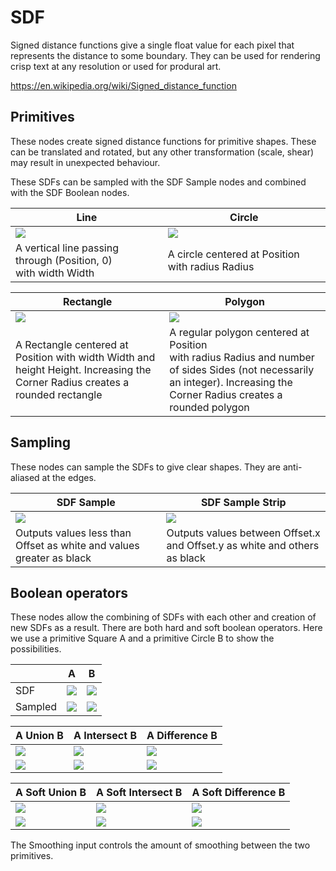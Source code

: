 # SDF

Signed distance functions give a single float value for each pixel that represents the distance to some boundary. They can be used for rendering crisp text at any resolution or used for produral art.

https://en.wikipedia.org/wiki/Signed_distance_function

## Primitives

These nodes create signed distance functions for primitive shapes. These can be translated and rotated, but any other transformation (scale, shear) may result in unexpected behaviour.

These SDFs can be sampled with the SDF Sample nodes and combined with the SDF Boolean nodes.

| Line | Circle |
|---|---|
| ![](https://i.imgur.com/y0CxcXQ.png) | ![](https://i.imgur.com/bf8YDGH.png) |
| A vertical line passing through (Position, 0)<br> with width Width| A circle centered at Position with radius Radius |

| Rectangle | Polygon |
|---|---|
| ![](https://i.imgur.com/3MtHoIX.png) | ![](https://i.imgur.com/LZSOUF4.png) |
| A Rectangle centered at Position with width Width and height Height. Increasing the Corner Radius creates a rounded rectangle | A regular polygon centered at Position<br> with radius Radius and number of sides Sides (not necessarily an integer). Increasing the Corner Radius creates a rounded polygon |

## Sampling

These nodes can sample the SDFs to give clear shapes. They are anti-aliased at the edges.

| SDF Sample | SDF Sample Strip |
|---|---|
| ![](https://i.imgur.com/7b8mPgw.png) | ![](https://i.imgur.com/wooHvcZ.png) |
| Outputs values less than Offset as white and values greater as black | Outputs values between Offset.x and Offset.y as white and others as black |

## Boolean operators

These nodes allow the combining of SDFs with each other and creation of new SDFs as a result. There are both hard and soft boolean operators. Here we use a primitive Square A and a primitive Circle B to show the possibilities.

|| A | B |
|---|---|---|
| SDF | ![](https://i.imgur.com/NloxNAR.png) | ![](https://i.imgur.com/Mf4rx5L.png)  |
|Sampled|  ![](https://i.imgur.com/oJQxGU8.png) | ![](https://i.imgur.com/KGiYy6q.png) |

| A Union B | A Intersect B | A Difference B |
|---|---|---|
| ![](https://i.imgur.com/rqqDtaX.png) | ![](https://i.imgur.com/KPQdVjY.png) | ![](https://i.imgur.com/2T37Tv7.png) |
| ![](https://i.imgur.com/ZRlgS3D.png)  | ![](https://i.imgur.com/q0ppSQg.png) | ![](https://i.imgur.com/aRwlFPh.png) |

| A Soft Union B | A Soft Intersect B | A Soft Difference B |
|---|---|---|
| ![](https://i.imgur.com/dJtwdsc.png) | ![](https://i.imgur.com/9as2b4e.png) | ![](https://i.imgur.com/8yaLzjG.png) |
| ![](https://i.imgur.com/F4eeylZ.png)  | ![](https://i.imgur.com/y8FqLpm.png) | ![](https://i.imgur.com/22QgnzD.png) |

The Smoothing input controls the amount of smoothing between the two primitives.
